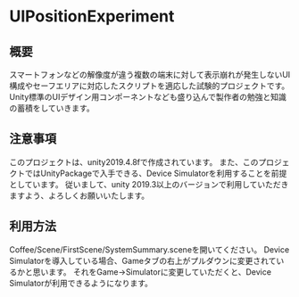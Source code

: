
# UIPositionExperiment

## 概要
スマートフォンなどの解像度が違う複数の端末に対して表示崩れが発生しないUI構成やセーフエリアに対応したスクリプトを適応した試験的プロジェクトです。
Unity標準のUIデザイン用コンポーネントなども盛り込んで製作者の勉強と知識の蓄積をしていきます。

## 注意事項
このプロジェクトは、unity2019.4.8fで作成されています。
また、このプロジェクトではUnityPackageで入手できる、Device Simulatorを利用することを前提としています。
従いまして、unity 2019.3以上のバージョンで利用していただきますよう、よろしくお願いいたします。

## 利用方法
Coffee/Scene/FirstScene/SystemSummary.sceneを開いてください。
Device Simulatorを導入している場合、Gameタブの右上がプルダウンに変更されているかと思います。
それをGame→Simulatorに変更していただくと、Device Simulatorが利用できるようになります。
